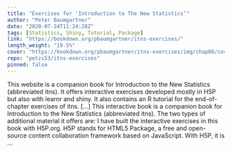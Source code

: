 ```yaml
---
title: "Exercises for ‘Introduction to The New Statistics’"
author: "Peter Baumgartner"
date: "2020-07-24T11:24:28Z"
tags: [Statistics, Shiny, Tutorial, Package]
link: "https://bookdown.org/pbaumgartner/itns-exercises/"
length_weight: "19.5%"
cover: "https://bookdown.org/pbaumgartner/itns-exercises/img/chap00/cover-itns-min.png"
repo: "petzi53/itns-exercises"
pinned: false
---
```


This website is a companion book for Introduction to the New Statistics (abbreviated itns). It offers interactive exercises developed mostly in H5P but also with learnr and shiny. It also contains an R tutorial for the end-of-chapter exercises of itns. [...] This interactive book is a companion book for Introduction to the New Statistics (abbreviated itns). The two types of additional material it offers are: I have built the interactive exercises in this book with H5P.org. H5P stands for HTML5 Package, a free and open-source content collaboration framework based on JavaScript. With H5P, it is  ...
